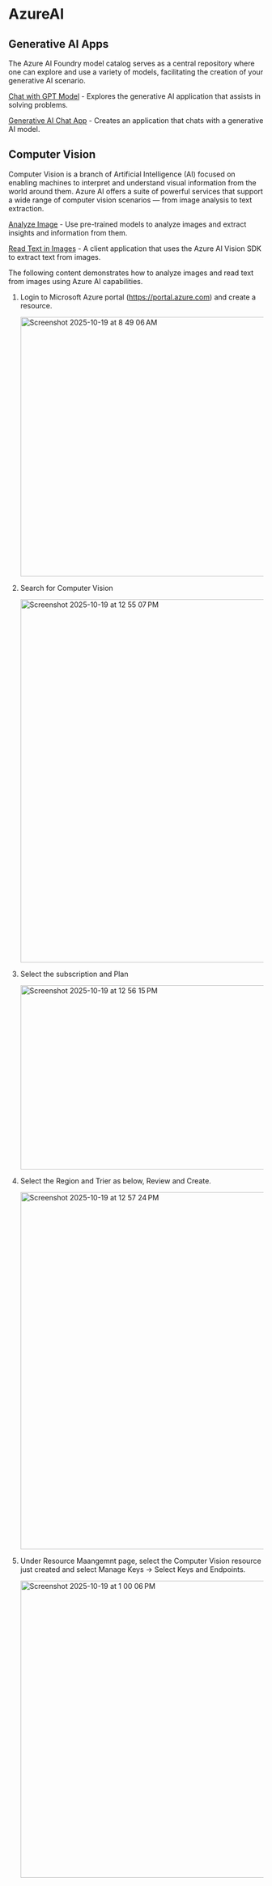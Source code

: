 # AzureAI

## Generative AI Apps

   The Azure AI Foundry model catalog serves as a central repository where one can explore and use a variety of models, facilitating the creation of your generative AI scenario.

   [Chat with GPT Model](/ChatWithGPT.md) - Explores the generative AI application that assists in solving problems.

   [Generative AI Chat App](/GenAIChatApp.md) - Creates an application that chats with a generative AI model.

## Computer Vision

   Computer Vision is a branch of Artificial Intelligence (AI) focused on enabling machines to interpret and understand visual information from the world around them. Azure AI offers a suite of     powerful services that support a wide range of computer vision scenarios — from image analysis to text extraction.

   [Analyze Image](/AnalyzeImage.md) - Use pre-trained models to analyze images and extract insights and information from them.

   [Read Text in Images](/TextExtractionApp.md) - A client application that uses the Azure AI Vision SDK to extract text from images.

   The following content demonstrates how to analyze images and read text from images using Azure AI capabilities.

1. Login to Microsoft Azure portal (https://portal.azure.com) and create a resource. 

   <img width="1508" height="513" alt="Screenshot 2025-10-19 at 8 49 06 AM" src="https://github.com/user-attachments/assets/9cb19d34-f93a-4c51-8aca-9fa9cd1efeb5" />

2. Search for Computer Vision

   <img width="1915" height="718" alt="Screenshot 2025-10-19 at 12 55 07 PM" src="https://github.com/user-attachments/assets/bee31c4e-560e-4b55-a272-fcb052cf2f5a" />

3. Select the subscription and Plan

   <img width="788" height="364" alt="Screenshot 2025-10-19 at 12 56 15 PM" src="https://github.com/user-attachments/assets/6c83e537-8716-48db-a591-9f74b9b9c8a7" />

4. Select the Region and Trier as below, Review and Create. 

   <img width="788" height="706" alt="Screenshot 2025-10-19 at 12 57 24 PM" src="https://github.com/user-attachments/assets/ba66649d-449f-45a8-9d1f-c3a031acdad6" />

5. Under Resource Maangemnt page, select the Computer Vision resource just created and select Manage Keys -> Select Keys and Endpoints. 

   <img width="1017" height="587" alt="Screenshot 2025-10-19 at 1 00 06 PM" src="https://github.com/user-attachments/assets/bd36b3b4-da90-4278-9876-02be26fd02f1" />


